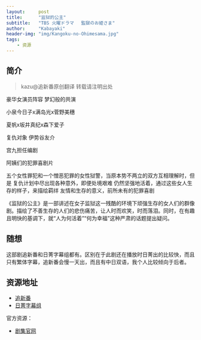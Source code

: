 ```yaml
---
layout:     post
title:      "监狱的公主"
subtitle:   "TBS 火曜ドラマ 　監獄のお姫さま"
author:     "Kabayaki"
header-img: "img/Kangoku-no-Ohimesama.jpg"
tags:
    - 资源
---
```


## 简介
>kazu@追新番原创翻译 转载请注明出处

豪华女演员阵容 梦幻般的共演

小泉今日子x满岛光x菅野美穗

夏帆x坂井真纪x森下爱子

复仇对象 伊势谷友介

宫九担任编剧 

阿姨们的犯罪喜剧片

五个女性罪犯和一个憎恶犯罪的女性狱警，当原本势不两立的双方互相理解时，但是 复仇计划中尽出现各种意外，即便处境艰难 仍然坚强地活着，通过这些女人生存的样子，来描绘羁绊 友情和生存的意义，前所未有的犯罪喜剧

《监狱的公主》是一部讲述在女子监狱这一残酷的环境下顽强生存的女人们的群像剧。描绘了不善生存的人们的悲伤痛苦，让人时而欢笑，时而落泪。同时，在有趣且明快的基调下，就“人为何活着”“何为幸福”这种严肃的话题提出疑问。

## 随想

这部剧追新番和日菁字幕组都有。区别在于此剧还在播放时日菁出的比较快，而且只有繁体字幕，追新番会慢一天出，而且有中日双语，我个人比较倾向于后者。

## 资源地址

* [追新番](http://www.zhuixinfan.com/viewtvplay-816.html)   
* [日菁字幕组](http://www.mytvbt.net/viewthread.php?tid=3696&extra=page%3D1)

官方资源：

* [剧集官网](http://www.tbs.co.jp/pripri-TBS/)
